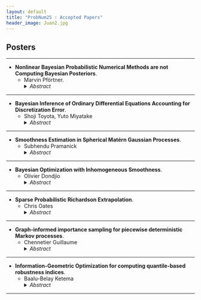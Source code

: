 ```yaml
---
layout: default
title: "ProbNum25 : Accepted Papers"
header_image: Juan2.jpg
---
```

## Posters 

---
- **Nonlinear Bayesian Probabilistic Numerical Methods are not Computing Bayesian Posteriors**.
  - Marvin Pförtner. 
    <details>
    <summary><em>Abstract</em></summary>
    <p>Bayesian probabilistic numerical methods rely heavily on the notion of disintegration of measures to construct the posterior. However, due to the implicit nature of their definition, constructing disintegrations is often difficult. A folklore result in machine learning conflates the construction of a disintegration with the restriction of probability density functions onto the subset of events that are consistent with a given observation. We provide a comprehensive set of mathematical tools which can be used to construct disintegrations and apply these to find densities of disintegrations on differentiable manifolds. Using our results, we provide a disturbingly simple example in which the restricted density and the disintegration density drastically disagree. Motivated by applications in approximate Bayesian inference and Bayesian inverse problems, we further study the modes of disintegrations. We show that the recently introduced notion of a "conditional mode" does not coincide in general with the modes of the conditional measure obtained through disintegration, but rather the modes of the restricted measure. We also discuss the implications of the discrepancy between the two measures in practice, advocating for the utility of both approaches depending on the modelling context.</p>  </details>  
  
---
- **Bayesian Inference of Ordinary Differential Equations Accounting for Discretization Error**.
  - Shoji Toyota, Yuto Miyatake
    <details>
    <summary><em>Abstract</em></summary>
    <p> Bayesian inference for ordinary differential equation (ODE) parameters typically relies on numerical solvers; however, incorporating the discretization errors introduced by these solvers into uncertainty quantification is not straightforward. We propose a method to overcome this difficulty. Our approach explicitly models the discretization error as a random variable and jointly performs Bayesian inference on both the ODE parameters and the variance of the discretization error. We demonstrate the effectiveness of the proposed method using the FitzHugh–Nagumo equation model. </p>  </details>
    
---
- **Smoothness Estimation in Spherical Matérn Gaussian Processes**.
  - Subhendu Pramanick
    <details>
    <summary><em>Abstract</em></summary>
    <p> Matérn Gaussian processes are a cornerstone of spatial statistics and machine learning, offering flexible modeling of spatial phenomena through a tunable smoothness parameter. On the sphere-an essential model for global spatial data, two central challenges are: (1) the consistent estimation of the smoothness parameter, which governs the regularity of the process and impacts prediction accuracy, and (2) the quantification of uncertainty, as captured by posterior contraction rates in Bayesian inference. This poster surveys key theoretical advances up to 2025, including the consistent estimation of the smoothness parameter and the Bayesian learning of functions via posterior contraction rates.  Simultaneously, we demonstrate that the smoothness parameter can be consistently estimated from data observed at quasi-uniform points on the sphere, using the maximizer of the Gaussian likelihood—even when the underlying process is non-Gaussian. </p>  </details>

---
- **Bayesian Optimization with Inhomogeneous Smoothness**.
  - Olivier Dondjio
    <details>
    <summary><em>Abstract</em></summary>
    <p> Bayesian optimization (BO) is a popular global optimization technique that uses a Gaussian Process (GP) as a surrogate model for the objective function. Traditional BO methods often assume a stationary GP kernel, implying uniform smoothness across the input space. However, many real‑world objective functions exhibit heterogeneous smoothness. To address this limitation, we propose a BO framework that employs locally adaptive estimation of GP kernel hyperparameters, allowing the model to better capture smoothness variation between regions. </p>  </details>
    
---
- **Sparse Probabilistic Richardson Extrapolation**.
  - Chris Oates
    <details>
    <summary><em>Abstract</em></summary>
    <p> Almost every numerical task can be cast as extrapolation with respect to the fidelity or tolerance parameter of a consistent numerical method.  This perspective enables probabilistic uncertainty quantification and optimal experimental design functionality to be deployed, and also unlocks the potential for convergence of the numerical method to be accelerated.  Recent work established Probabilistic Richardson Extrapolation as a proof of concept, demonstrating how parallel multi-fidelity simulation can be used to accelerate simulation from a whole heart model.  However, the number of data was required to increase super-exponentially with dimension, limiting use in the multivariate context.  This new work develops the notion of `extrapolation sparsity', which is satisfied by most modern numerical methods and provides a promising route to reducing the data requirement.  Sparsity-exploiting methodology is developed that is simultaneously simpler and more powerful compared to earlier work, and this is accompanied by sharp theoretical guarantees. </p>  </details>

---
- **Graph-informed importance sampling for piecewise deterministic Markov processes**.
  - Chennetier Guillaume
    <details>
    <summary><em>Abstract</em></summary>
    <p> Piecewise Deterministic Markov Processes (PDMPs) describe deterministic dynamical systems with parameters subject to random jumps, making them versatile tools for modeling complex phenomena. However, generating their trajectories can be computationally expensive. For a large class of inference problems, an optimal sampling strategy exists and relies on a generalized version of the “committor function” of the process. We propose a novel adaptive importance sampling method to efficiently generate rare trajectories of PDMPs. The approach involves a two-phase process. In a first offline phase, the PDMP is approximated by a simpler process on a graph, enabling explicit computation of key quantities used to build a low-cost approximation of the committor function. In a second online phase, PDMP trajectories are generated using a distribution informed by this approximation and iteratively refined via cross-entropy minimization. We provide asymptotic guarantees and demonstrate the method’s effectiveness by estimating the failure probability of a complex industrial system. </p>  </details>

---
- **Information-Geometric Optimization for computing quantile-based robustness indices**.
  - Baalu-Belay Ketema
    <details>
    <summary><em>Abstract</em></summary>
    <p> In the framework of uncertainty quantification (UQ) of computer codes (denoted G hereinafter), the role of probabilistic robustness methods is important in cases of presence of uncertainty on the probability distribution of the inputs of G. These two-step UQ methods consist in: (a) perturbing the input probability distributions of the computer code, (b) assessing the worst effect of the input perturbation on a quantity of interest (e.g. a quantile) of the output. In this communication, we focus on the second step which corresponds to an optimization problem on a parametric family of probability distributions. The objective function is a quantile of the output of G which depends on the parametric distribution of the input X. We discuss the specificity of this problem and the approach taken to solving it, which is based on natural evolution strategies and information-geometric optimization methods. An application to a toy case and an industrial case-study conclude the poster presentation. </p>  </details>

---
